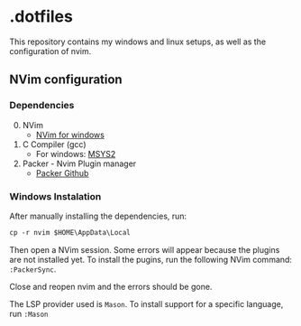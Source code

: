 # .dotfiles

This repository contains my windows and linux setups, as well as the configuration of nvim.

## NVim configuration

### Dependencies

0. NVim
    - [NVim for windows](https://neovim.io/)
1. C Compiler (gcc)
    - For windows: [MSYS2](https://code.visualstudio.com/docs/languages/cpp)
2. Packer - Nvim Plugin manager
    - [Packer Github](https://github.com/wbthomason/packer.nvim)

### Windows Instalation

After manually installing the dependencies, run:

```ps
cp -r nvim $HOME\AppData\Local
```

Then open a NVim session. Some errors will appear because the plugins are not installed yet.
To install the pugins, run the following NVim command: `:PackerSync`.

Close and reopen nvim and the errors should be gone. 

The LSP provider used is `Mason`. To install support for a specific language, run `:Mason`

